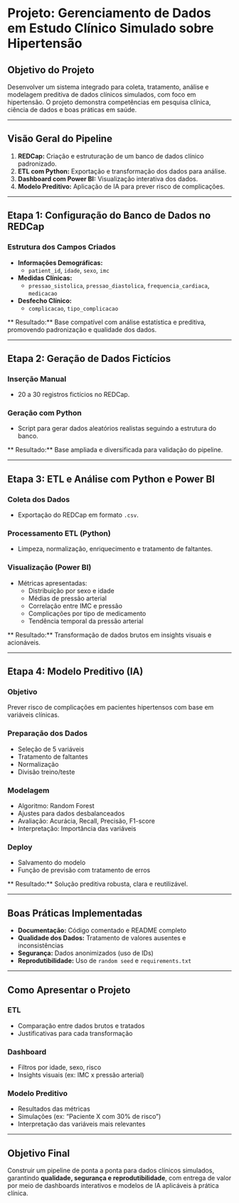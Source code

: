 
# Projeto: Gerenciamento de Dados em Estudo Clínico Simulado sobre Hipertensão

##  Objetivo do Projeto  
Desenvolver um sistema integrado para coleta, tratamento, análise e modelagem preditiva de dados clínicos simulados, com foco em hipertensão. O projeto demonstra competências em pesquisa clínica, ciência de dados e boas práticas em saúde.

---

##  Visão Geral do Pipeline

1. **REDCap:** Criação e estruturação de um banco de dados clínico padronizado.  
2. **ETL com Python:** Exportação e transformação dos dados para análise.  
3. **Dashboard com Power BI:** Visualização interativa dos dados.  
4. **Modelo Preditivo:** Aplicação de IA para prever risco de complicações.  

---

##  Etapa 1: Configuração do Banco de Dados no REDCap

###  Estrutura dos Campos Criados

- **Informações Demográficas:**  
  - `patient_id`, `idade`, `sexo`, `imc`  
- **Medidas Clínicas:**  
  - `pressao_sistolica`, `pressao_diastolica`, `frequencia_cardiaca`, `medicacao`  
- **Desfecho Clínico:**  
  - `complicacao`, `tipo_complicacao`  

** Resultado:** Base compatível com análise estatística e preditiva, promovendo padronização e qualidade dos dados.

---

##  Etapa 2: Geração de Dados Fictícios

###  Inserção Manual  
- 20 a 30 registros fictícios no REDCap.

###  Geração com Python  
- Script para gerar dados aleatórios realistas seguindo a estrutura do banco.

** Resultado:** Base ampliada e diversificada para validação do pipeline.

---

##  Etapa 3: ETL e Análise com Python e Power BI

###  Coleta dos Dados  
- Exportação do REDCap em formato `.csv`.

###  Processamento ETL (Python)  
- Limpeza, normalização, enriquecimento e tratamento de faltantes.

###  Visualização (Power BI)  
- Métricas apresentadas:
  - Distribuição por sexo e idade
  - Médias de pressão arterial
  - Correlação entre IMC e pressão
  - Complicações por tipo de medicamento
  - Tendência temporal da pressão arterial

** Resultado:** Transformação de dados brutos em insights visuais e acionáveis.

---

##  Etapa 4: Modelo Preditivo (IA)

###  Objetivo  
Prever risco de complicações em pacientes hipertensos com base em variáveis clínicas.

###  Preparação dos Dados  
- Seleção de 5 variáveis  
- Tratamento de faltantes  
- Normalização  
- Divisão treino/teste  

###  Modelagem  
- Algoritmo: Random Forest  
- Ajustes para dados desbalanceados  
- Avaliação: Acurácia, Recall, Precisão, F1-score  
- Interpretação: Importância das variáveis  

###  Deploy  
- Salvamento do modelo  
- Função de previsão com tratamento de erros  

** Resultado:** Solução preditiva robusta, clara e reutilizável.

---

##  Boas Práticas Implementadas

- **Documentação:** Código comentado e README completo  
- **Qualidade dos Dados:** Tratamento de valores ausentes e inconsistências  
- **Segurança:** Dados anonimizados (uso de IDs)  
- **Reprodutibilidade:** Uso de `random seed` e `requirements.txt`  

---

##  Como Apresentar o Projeto

###  ETL  
- Comparação entre dados brutos e tratados  
- Justificativas para cada transformação  

###  Dashboard  
- Filtros por idade, sexo, risco  
- Insights visuais (ex: IMC x pressão arterial)  

###  Modelo Preditivo  
- Resultados das métricas  
- Simulações (ex: “Paciente X com 30% de risco”)  
- Interpretação das variáveis mais relevantes  

---

##  Objetivo Final  
Construir um pipeline de ponta a ponta para dados clínicos simulados, garantindo **qualidade, segurança e reprodutibilidade**, com entrega de valor por meio de dashboards interativos e modelos de IA aplicáveis à prática clínica.
